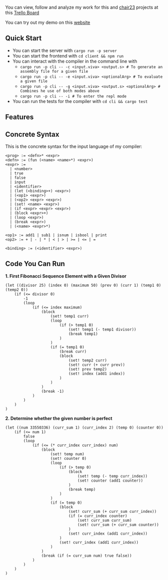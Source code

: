 You can view, follow and analyze my work for this and [chair23](https://github.com/vnikonov63/chair23) projects at this [Trello Board](https://trello.com/invite/b/68f1e17cc8973c8fdf027799/ATTIcd69c353aabd81e0c64072ee9248f52970CEABD0/chair22-23)

You can try out my demo on this [website](https://chair22-web.onrender.com/)

## Quick Start
- You can start the server with `cargo run -p server`
- You can start the frontend with `cd client && npm run`
- You can interact with the compiler in the command line with
    - `cargo run -p cli -- -c <input.viva> <output.s> # To generate an assembly file for a given file`
    - `cargo run -p cli -- -e <input.viva> <optionalArg> # To evaluate a given file`
    - `cargo run -p cli -- -g <input.viva> <output.s> <optionalArg> # Combines he use of both modes above`
    - `cargo run -p cli -- -i # To enter the repl mode`
- You can run the tests for the compiler with `cd cli && cargo test`

## Features 

## Concrete Syntax

This is the concrete syntax for the input language of my compiler:
```
<prog> := <defn>* <expr>                
<defn> := (fun (<name> <name>*) <expr>) 
<expr> :=
  | <number>
  | true
  | false
  | input
  | <identifier>
  | (let (<binding>+) <expr>)
  | (<op1> <expr>)
  | (<op2> <expr> <expr>)
  | (set! <name> <expr>)
  | (if <expr> <expr> <expr>)
  | (block <expr>+)
  | (loop <expr>)
  | (break <expr>)
  | (<name> <expr>*)                    

<op1> := add1 | sub1 | isnum | isbool | print 
<op2> := + | - | * | < | > | >= | <= | =

<binding> := (<identifier> <expr>)
```

## Code You Can Run
**1. First Fibonacci Sequence Element with a Given Divisor**
```Racket
(let ((divisor 25) (index 0) (maximum 50) (prev 0) (curr 1) (temp1 0) (temp2 0))
    (if (<= divisor 0)
        -1
        (loop
            (if (<= index maximum)
                (block
                    (set! temp1 curr)
                    (loop
                        (if (> temp1 0)
                            (set! temp1 (- temp1 divisor))
                            (break temp1)
                        )
                    )
                    (if (= temp1 0)
                        (break curr)
                        (block
                            (set! temp2 curr)
                            (set! curr (+ curr prev))
                            (set! prev temp2)
                            (set! index (add1 index))
                        )
                    )
                )
                (break -1)
            )
        )
    )
)
```
**2. Determine whether the given number is perfect**
```Racket
(let ((num 33550336) (curr_sum 1) (curr_index 2) (temp 0) (counter 0))
    (if (<= num 1)
        false
        (loop
            (if (<= (* curr_index curr_index) num)
                (block
                    (set! temp num)
                    (set! counter 0)
                    (loop
                        (if (> temp 0)
                            (block
                                (set! temp (- temp curr_index))
                                (set! counter (add1 counter))
                            )
                            (break temp)
                        )
                    )
                    (if (= temp 0)
                        (block
                            (set! curr_sum (+ curr_sum curr_index))
                            (if (= curr_index counter)
                                (set! curr_sum curr_sum)
                                (set! curr_sum (+ curr_sum counter))
                            )
                            (set! curr_index (add1 curr_index))
                        )
                        (set! curr_index (add1 curr_index))
                    )
                )
                (break (if (= curr_sum num) true false))
            )
        )
    )
)
```
